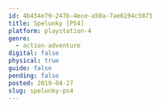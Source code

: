 ```yaml
---
id: 4b454e79-247b-4ece-a50a-7ae6194c5875
title: Spelunky [PS4]
platform: playstation-4
genre:
  - action-adventure
digital: false
physical: true
guide: false
pending: false
posted: 2019-04-27
slug: spelunky-ps4
---
```

